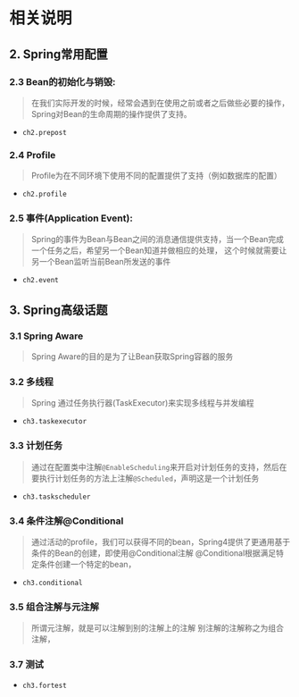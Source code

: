 # 相关说明


## 2. Spring常用配置

### 2.3 Bean的初始化与销毁:
> 在我们实际开发的时候，经常会遇到在使用之前或者之后做些必要的操作，Spring对Bean的生命周期的操作提供了支持。
- `ch2.prepost`

### 2.4 Profile
> Profile为在不同环境下使用不同的配置提供了支持（例如数据库的配置）
- `ch2.profile`

### 2.5 事件(Application Event):
> Spring的事件为Bean与Bean之间的消息通信提供支持，当一个Bean完成一个任务之后，希望另一个Bean知道并做相应的处理，
这个时候就需要让另一个Bean监听当前Bean所发送的事件
- `ch2.event`

## 3. Spring高级话题
### 3.1 Spring Aware
> Spring Aware的目的是为了让Bean获取Spring容器的服务

### 3.2 多线程
> Spring 通过任务执行器(TaskExecutor)来实现多线程与并发编程
- `ch3.taskexecutor`

### 3.3 计划任务
> 通过在配置类中注解`@EnableScheduling`来开启对计划任务的支持，然后在要执行计划任务的方法上注解`@Scheduled`，声明这是一个计划任务
- `ch3.taskscheduler`

### 3.4 条件注解@Conditional
> 通过活动的profile，我们可以获得不同的bean，Spring4提供了更通用基于条件的Bean的创建，即使用@Conditional注解
@Conditional根据满足特定条件创建一个特定的bean，
- `ch3.conditional`

### 3.5 组合注解与元注解
> 所谓元注解，就是可以注解到别的注解上的注解 别注解的注解称之为组合注解，

### 3.7  测试
- `ch3.fortest`